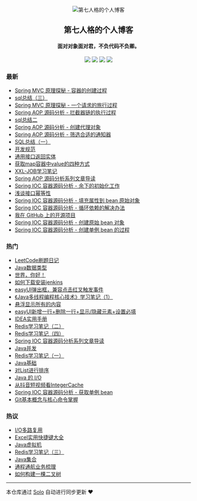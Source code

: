 <p align="center"><img alt="第七人格的个人博客" src="https://static.b3log.org/images/brand/solo-32.png"></p><h2 align="center">
第七人格的个人博客
</h2>

<h4 align="center">面对对象面对君，不负代码不负卿。</h4>
<p align="center"><a title="第七人格的个人博客" target="_blank" href="https://github.com/OnlyQuiet/solo-blog"><img src="https://img.shields.io/github/last-commit/OnlyQuiet/solo-blog.svg?style=flat-square&color=FF9900"></a>
<a title="GitHub repo size in bytes" target="_blank" href="https://github.com/OnlyQuiet/solo-blog"><img src="https://img.shields.io/github/repo-size/OnlyQuiet/solo-blog.svg?style=flat-square"></a>
<a title="Solo Version" target="_blank" href="https://github.com/b3log/solo/releases"><img src="https://img.shields.io/badge/solo-3.6.5-f1e05a.svg?style=flat-square&color=blueviolet"></a>
<a title="Hits" target="_blank" href="https://github.com/b3log/hits"><img src="https://hits.b3log.org/OnlyQuiet/solo-blog.svg"></a></p>

### 最新

* [Spring MVC 原理探秘 - 容器的创建过程](http://www.52javaee.com/articles/2019/11/14/1573699061251.html)
* [sql总结（三）](http://www.52javaee.com/articles/2019/11/05/1572959977499.html)
* [Spring MVC 原理探秘 - 一个请求的旅行过程](http://www.52javaee.com/articles/2019/11/05/1572955004223.html)
* [Spring AOP 源码分析 - 拦截器链的执行过程](http://www.52javaee.com/articles/2019/11/01/1572586941208.html)
* [sql总结二](http://www.52javaee.com/articles/2019/10/28/1572268741880.html)
* [Spring AOP 源码分析 - 创建代理对象](http://www.52javaee.com/articles/2019/10/28/1572192941502.html)
* [Spring AOP 源码分析 - 筛选合适的通知器](http://www.52javaee.com/articles/2019/10/26/1572100276780.html)
* [SQL总结（一）](http://www.52javaee.com/articles/2019/10/25/1571983794198.html)
* [开发规范](http://www.52javaee.com/articles/2019/10/25/1571966934370.html)
* [通用接口返回实体](http://www.52javaee.com/articles/2019/10/24/1571930971700.html)
* [获取map容器中value的四种方式](http://www.52javaee.com/articles/2019/10/23/1571814486704.html)
* [XXL-JOB学习笔记](http://www.52javaee.com/articles/2019/10/23/1571813116201.html)
* [Spring AOP 源码分析系列文章导读](http://www.52javaee.com/articles/2019/10/23/1571801906629.html)
* [Spring IOC 容器源码分析 - 余下的初始化工作](http://www.52javaee.com/articles/2019/10/22/1571714695430.html)
* [浅谈接口幂等性](http://www.52javaee.com/articles/2019/10/21/1571649464286.html)
* [Spring IOC 容器源码分析 - 填充属性到 bean 原始对象](http://www.52javaee.com/articles/2019/10/21/1571645271010.html)
* [Spring IOC 容器源码分析 - 循环依赖的解决办法](http://www.52javaee.com/articles/2019/10/20/1571570546858.html)
* [我在 GitHub 上的开源项目](http://www.52javaee.com/my-github-repos)
* [Spring IOC 容器源码分析 - 创建原始 bean 对象](http://www.52javaee.com/articles/2019/10/15/1571129324134.html)
* [Spring IOC 容器源码分析 - 创建单例 bean 的过程](http://www.52javaee.com/articles/2019/10/14/1571038853863.html)

### 热门

* [LeetCode刷题日记](http://www.52javaee.com/articles/2019/09/17/1568708659091.html)
* [Java数据类型](http://www.52javaee.com/articles/2019/08/23/1566572218385.html)
* [世界，你好！](http://www.52javaee.com/hello-solo)
* [如何下载安装jenkins](http://www.52javaee.com/articles/2019/08/23/1566571035303.html)
* [easyUI弹出框，兼容点击红叉触发事件](http://www.52javaee.com/articles/2019/09/10/1568083052297.html)
* [《Java多线程编程核心技术》学习笔记（1）](http://www.52javaee.com/articles/2019/08/19/1566217808198.html)
* [悬浮显示所有的内容](http://www.52javaee.com/articles/2019/09/10/1568120839002.html)
* [easyUI新增一行+删除一行+显示/隐藏元素+设置必填](http://www.52javaee.com/articles/2019/08/23/1566573809612.html)
* [ IDEA实用手册](http://www.52javaee.com/articles/2019/10/01/1569899806790.html)
* [Redis学习笔记（二）](http://www.52javaee.com/articles/2019/09/26/1569512456578.html)
* [Redis学习笔记（四）](http://www.52javaee.com/articles/2019/10/05/1570286015422.html)
* [Spring IOC 容器源码分析系列文章导读](http://www.52javaee.com/articles/2019/10/11/1570805706621.html)
* [Java并发](http://www.52javaee.com/articles/2019/09/17/1568717999008.html)
* [Redis学习笔记（一）](http://www.52javaee.com/articles/2019/09/24/1569339087103.html)
* [Java基础](http://www.52javaee.com/articles/2019/09/17/1568716323968.html)
* [对List进行排序](http://www.52javaee.com/articles/2019/09/26/1569499739338.html)
* [Java 的 I/O ](http://www.52javaee.com/articles/2019/09/27/1569572925458.html)
* [从抖音短视频看IntegerCache ](http://www.52javaee.com/articles/2019/10/05/1570249617418.html)
* [Spring IOC 容器源码分析 - 获取单例 bean](http://www.52javaee.com/articles/2019/10/13/1570971970937.html)
* [Git基本概念与核心命令掌握](http://www.52javaee.com/articles/2019/10/10/1570639834010.html)

### 热议

* [I/O多路复用](http://www.52javaee.com/articles/2019/09/25/1569341709884.html)
* [Excel实用快捷键大全](http://www.52javaee.com/articles/2019/09/26/1569500683081.html)
* [Java虚拟机](http://www.52javaee.com/articles/2019/09/26/1569500984716.html)
* [Redis学习笔记（三）](http://www.52javaee.com/articles/2019/09/27/1569561483338.html)
* [Java集合](http://www.52javaee.com/articles/2019/09/27/1569566649371.html)
* [通程通航业务梳理](http://www.52javaee.com/articles/2019/09/29/1569767687865.html)
* [如何构建一棵二叉树](http://www.52javaee.com/articles/2019/10/05/1570290950891.html)

---

本仓库通过 [Solo](https://github.com/b3log/solo) 自动进行同步更新 ❤️ 